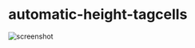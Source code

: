 # automatic-height-tagcells

![screenshot](https://github.com/weijentu/automatic-height-tagcells/images/screenshot.png)